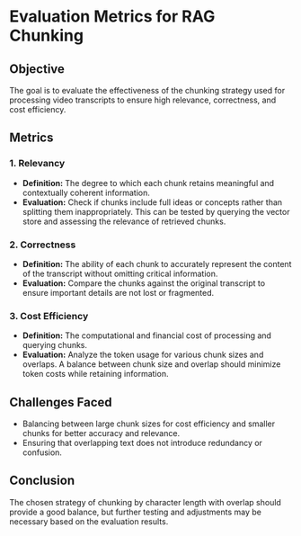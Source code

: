 # Evaluation Metrics for RAG Chunking

## Objective
The goal is to evaluate the effectiveness of the chunking strategy used for processing video transcripts to ensure high relevance, correctness, and cost efficiency.

## Metrics

### 1. Relevancy
- **Definition:** The degree to which each chunk retains meaningful and contextually coherent information.
- **Evaluation:** Check if chunks include full ideas or concepts rather than splitting them inappropriately. This can be tested by querying the vector store and assessing the relevance of retrieved chunks.

### 2. Correctness
- **Definition:** The ability of each chunk to accurately represent the content of the transcript without omitting critical information.
- **Evaluation:** Compare the chunks against the original transcript to ensure important details are not lost or fragmented.

### 3. Cost Efficiency
- **Definition:** The computational and financial cost of processing and querying chunks.
- **Evaluation:** Analyze the token usage for various chunk sizes and overlaps. A balance between chunk size and overlap should minimize token costs while retaining information.

## Challenges Faced
- Balancing between large chunk sizes for cost efficiency and smaller chunks for better accuracy and relevance.
- Ensuring that overlapping text does not introduce redundancy or confusion.

## Conclusion
The chosen strategy of chunking by character length with overlap should provide a good balance, but further testing and adjustments may be necessary based on the evaluation results.
